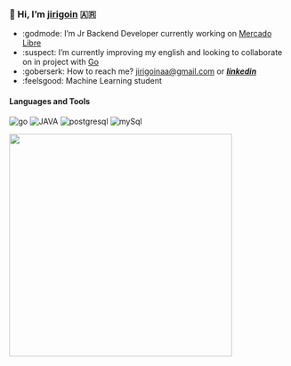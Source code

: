 ### 👋 Hi, I’m [jirigoin](https://www.linkedin.com/in/juan-ignacio-irigoin/) 🇦🇷


* :godmode: I’m Jr Backend Developer currently working on [Mercado Libre](https://www.mercadolibre.com)
* :suspect: I’m currently improving my english and looking to collaborate on in project with [Go](https://golang.org/) 
* :goberserk: How to reach me? jirigoinaa@gmail.com or  _**[linkedin](https://www.linkedin.com/in/juan-ignacio-irigoin/)**_
* :feelsgood: Machine Learning student

#### Languages and Tools

![go](https://icongr.am/devicon/go-original.svg?size=40&color=currentColor) ![JAVA](https://icongr.am/devicon/java-original.svg?size=40&color=currentColor) ![postgresql](https://icongr.am/devicon/postgresql-original.svg?size=40&color=currentColor) ![mySql](https://icongr.am/devicon/mysql-original.svg?size=40&color=currentColor) 

<p align="left">
  <a href="https://github.com/jirigoin"><img width="400" src="https://github-readme-stats.vercel.app/api?username=jirigoin&show_icons=true&theme=gruvbox&count_private=true&hide=prs,issues,contribs,stars">
